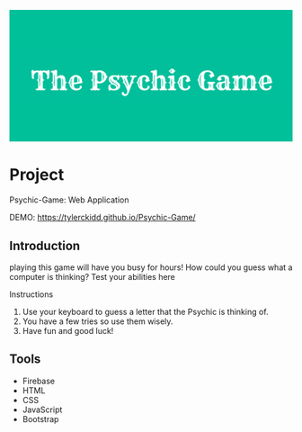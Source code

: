 ![img](banner.png)

# Project

Psychic-Game: Web Application 

DEMO: https://tylerckidd.github.io/Psychic-Game/

## Introduction

playing this game will have you busy for hours!
How could you guess what a computer is thinking?
Test your abilities here

Instructions

1. Use your keyboard to guess a letter that the Psychic is thinking of.
2. You have a few tries so use them wisely.
3. Have fun and good luck!


## Tools


* Firebase
* HTML
* CSS
* JavaScript
* Bootstrap

